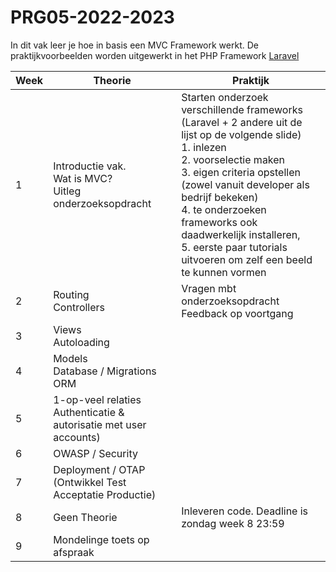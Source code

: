 # PRG05-2022-2023

In dit vak leer je hoe in basis een MVC Framework werkt. De praktijkvoorbeelden worden uitgewerkt in het PHP Framework [Laravel](https://laravel.com/)

| Week | Theorie | Praktijk | 
|------|---------|----------|
| 1 | Introductie vak.<br> Wat is MVC?<br> Uitleg onderzoeksopdracht | Starten onderzoek verschillende frameworks (Laravel + 2 andere uit de lijst op de volgende slide)<br> 1. inlezen<br> 2. voorselectie maken<br> 3. eigen criteria opstellen (zowel vanuit developer als bedrijf bekeken)<br> 4. te onderzoeken frameworks ook daadwerkelijk installeren,<br>5. eerste paar tutorials uitvoeren om zelf een beeld te kunnen vormen<br> |
| 2 | Routing<br> Controllers<br> | Vragen mbt onderzoeksopdracht <br> Feedback op voortgang |
| 3 | Views<br> Autoloading<br> | |
| 4 | Models<br> Database / Migrations<br> ORM | |
| 5 | 1-op-veel relaties<br>Authenticatie & autorisatie met user accounts) | |
| 6 | OWASP / Security | |
| 7 | Deployment / OTAP (Ontwikkel Test Acceptatie Productie) | |
| 8 | Geen Theorie | Inleveren code. Deadline is zondag week 8 23:59 |
| 9 | Mondelinge toets op afspraak | |
